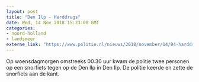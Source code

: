 ```yaml
---
layout: post
title: "Den Ilp - Harddrugs"
date: Wed, 14 Nov 2018 15:23:00 GMT
categories: 
- noord-holland 
- landsmeer 
externe_link: "https://www.politie.nl/nieuws/2018/november/14/04-harddrugs.html"
---
```


Op woensdagmorgen omstreeks 00.30 uur kwam de politie twee personen op een snorfiets tegen op de Den Ilp in Den Ilp. De politie keerde en zette de snorfiets aan de kant.
